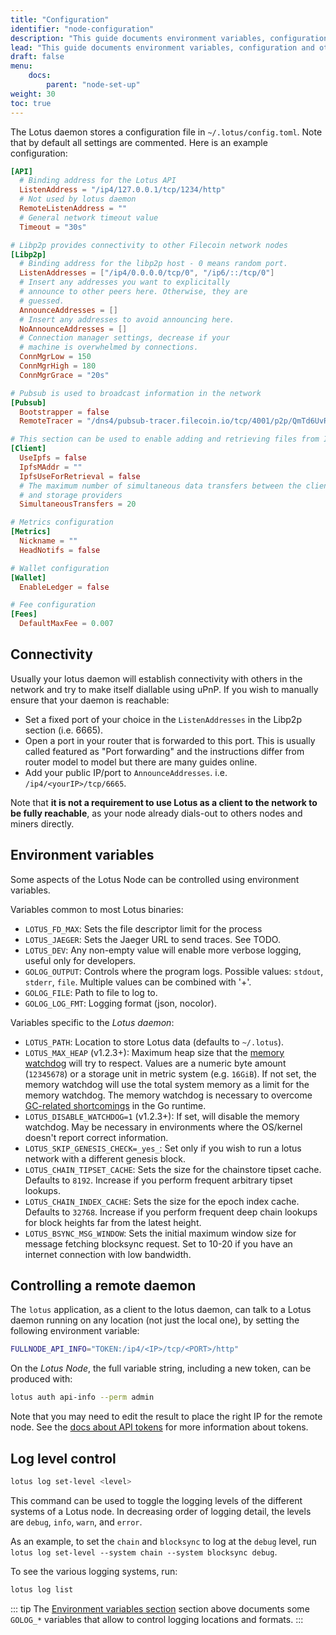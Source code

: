 ```yaml
---
title: "Configuration"
identifier: "node-configuration"
description: "This guide documents environment variables, configuration and other advanced features in the Lotus Node."
lead: "This guide documents environment variables, configuration and other advanced features in the Lotus Node."
draft: false
menu:
    docs:
        parent: "node-set-up"
weight: 30
toc: true
---
```


The Lotus daemon stores a configuration file in `~/.lotus/config.toml`. Note that by default all settings are commented. Here is an example configuration:

```toml
[API]
  # Binding address for the Lotus API
  ListenAddress = "/ip4/127.0.0.1/tcp/1234/http"
  # Not used by lotus daemon
  RemoteListenAddress = ""
  # General network timeout value
  Timeout = "30s"

# Libp2p provides connectivity to other Filecoin network nodes
[Libp2p]
  # Binding address for the libp2p host - 0 means random port.
  ListenAddresses = ["/ip4/0.0.0.0/tcp/0", "/ip6/::/tcp/0"]
  # Insert any addresses you want to explicitally
  # announce to other peers here. Otherwise, they are
  # guessed.
  AnnounceAddresses = []
  # Insert any addresses to avoid announcing here.
  NoAnnounceAddresses = []
  # Connection manager settings, decrease if your
  # machine is overwhelmed by connections.
  ConnMgrLow = 150
  ConnMgrHigh = 180
  ConnMgrGrace = "20s"

# Pubsub is used to broadcast information in the network
[Pubsub]
  Bootstrapper = false
  RemoteTracer = "/dns4/pubsub-tracer.filecoin.io/tcp/4001/p2p/QmTd6UvR47vUidRNZ1ZKXHrAFhqTJAD27rKL9XYghEKgKX"

# This section can be used to enable adding and retrieving files from IPFS
[Client]
  UseIpfs = false
  IpfsMAddr = ""
  IpfsUseForRetrieval = false
  # The maximum number of simultaneous data transfers between the client
  # and storage providers
  SimultaneousTransfers = 20

# Metrics configuration
[Metrics]
  Nickname = ""
  HeadNotifs = false

# Wallet configuration
[Wallet]
  EnableLedger = false

# Fee configuration
[Fees]
  DefaultMaxFee = 0.007
```

## Connectivity

Usually your lotus daemon will establish connectivity with others in the network and try to make itself diallable using uPnP. If you wish to manually ensure that your daemon is reachable:

- Set a fixed port of your choice in the `ListenAddresses` in the Libp2p section (i.e. 6665).
- Open a port in your router that is forwarded to this port. This is usually called featured as "Port forwarding" and the instructions differ from router model to model but there are many guides online.
- Add your public IP/port to `AnnounceAddresses`. i.e. `/ip4/<yourIP>/tcp/6665`.

Note that **it is not a requirement to use Lotus as a client to the network to be fully reachable**, as your node already dials-out to others nodes and miners directly.

## Environment variables

Some aspects of the Lotus Node can be controlled using environment variables.

Variables common to most Lotus binaries:

- `LOTUS_FD_MAX`: Sets the file descriptor limit for the process
- `LOTUS_JAEGER`: Sets the Jaeger URL to send traces. See TODO.
- `LOTUS_DEV`: Any non-empty value will enable more verbose logging, useful only for developers.
- `GOLOG_OUTPUT`: Controls where the program logs. Possible values: `stdout`, `stderr`, `file`. Multiple values can be combined with '+'.
- `GOLOG_FILE`: Path to file to log to.
- `GOLOG_LOG_FMT`: Logging format (json, nocolor).

Variables specific to the _Lotus daemon_:

- `LOTUS_PATH`: Location to store Lotus data (defaults to `~/.lotus`).
- `LOTUS_MAX_HEAP` (v1.2.3+): Maximum heap size that the [memory watchdog](https://github.com/raulk/go-watchdog) will try to respect. Values are a numeric byte amount (`12345678`) or a storage unit in metric system (e.g. `16GiB`). If not set, the memory watchdog will use the total system memory as a limit for the memory watchdog. The memory watchdog is necessary to overcome [GC-related shortcomings](https://github.com/golang/go/issues/42805) in the Go runtime.
- `LOTUS_DISABLE_WATCHDOG=1` (v1.2.3+): If set, will disable the memory watchdog. May be necessary in environments where the OS/kernel doesn't report correct information.
- `LOTUS_SKIP_GENESIS_CHECK=_yes_`: Set only if you wish to run a lotus network with a different genesis block.
- `LOTUS_CHAIN_TIPSET_CACHE`: Sets the size for the chainstore tipset cache. Defaults to `8192`. Increase if you perform frequent arbitrary tipset lookups.
- `LOTUS_CHAIN_INDEX_CACHE`: Sets the size for the epoch index cache. Defaults to `32768`. Increase if you perform frequent deep chain lookups for block heights far from the latest height.
- `LOTUS_BSYNC_MSG_WINDOW`: Sets the initial maximum window size for message fetching blocksync request. Set to 10-20 if you have an internet connection with low bandwidth.

## Controlling a remote daemon

The `lotus` application, as a client to the lotus daemon, can talk to a Lotus daemon running on any location (not just the local one), by setting the following environment variable:

```sh
FULLNODE_API_INFO="TOKEN:/ip4/<IP>/tcp/<PORT>/http"
```

On the _Lotus Node_, the full variable string, including a new token, can be produced with:

```sh
lotus auth api-info --perm admin
```

Note that you may need to edit the result to place the right IP for the remote node. See the [docs about API tokens](../../build/lotus/api-tokens.md) for more information about tokens.

## Log level control

```sh
lotus log set-level <level>
```

This command can be used to toggle the logging levels of the different systems of a Lotus node. In decreasing order
of logging detail, the levels are `debug`, `info`, `warn`, and `error`.

As an example, to set the `chain` and `blocksync` to log at the `debug` level, run
`lotus log set-level --system chain --system blocksync debug`.

To see the various logging systems, run:

```sh
lotus log list
```

::: tip
The [Environment variables section](#environment-variables) section above documents some `GOLOG_*` variables that allow to control logging locations and formats.
:::
